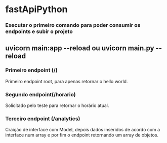 # fastApiPython

### Executar o primeiro comando para poder consumir os endpoints e subir o projeto

## uvicorn main:app --reload  ou  uvicorn main.py --reload 
 
### Primeiro endpoint (/)
 Primeiro endpoint root, para apenas retornar o hello world.

 ### Segundo endpoint(/horario) 
 Solicitado pelo teste para retornar o horário atual.

### Terceiro endpoint (/analytics) 
Craição de interface com Model, depois dados inseridos de acordo com a interface num array e por fim o endpoint retornando um array de objetos.
